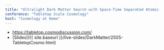 ```yaml
---
title: "Ultralight Dark Matter Search with Space-Time Separated Atomic Clocks and Cavities"
conference: "Tabletop Scale Cosmology"
host: "Cosmology at Home"
---
```

* <https://tabletop.cosmodiscussion.com/>
* [Slides]({{ site.baseurl }}/live-slides/DarkMatter/2505-TabletopCosmo.html)
